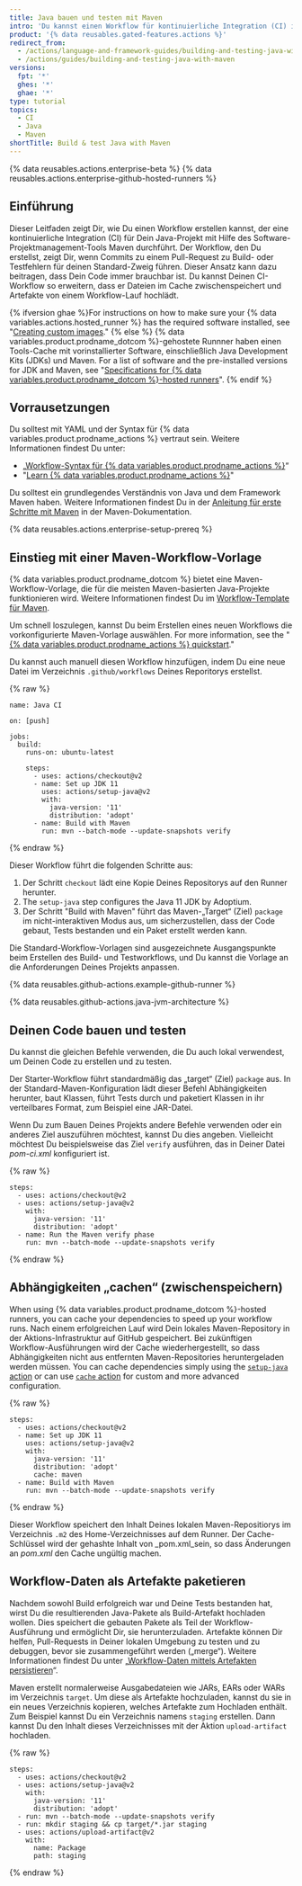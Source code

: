 ```yaml
---
title: Java bauen und testen mit Maven
intro: 'Du kannst einen Workflow für kontinuierliche Integration (CI) in GitHub-Aktionen erstellen, um Dein Java-Projekt mit Maven zu bauen und zu testen.'
product: '{% data reusables.gated-features.actions %}'
redirect_from:
  - /actions/language-and-framework-guides/building-and-testing-java-with-maven
  - /actions/guides/building-and-testing-java-with-maven
versions:
  fpt: '*'
  ghes: '*'
  ghae: '*'
type: tutorial
topics:
  - CI
  - Java
  - Maven
shortTitle: Build & test Java with Maven
---
```


{% data reusables.actions.enterprise-beta %}
{% data reusables.actions.enterprise-github-hosted-runners %}

## Einführung

Dieser Leitfaden zeigt Dir, wie Du einen Workflow erstellen kannst, der eine kontinuierliche Integration (CI) für Dein Java-Projekt mit Hilfe des Software-Projektmanagement-Tools Maven durchführt. Der Workflow, den Du erstellst, zeigt Dir, wenn Commits zu einem Pull-Request zu Build- oder Testfehlern für deinen Standard-Zweig führen. Dieser Ansatz kann dazu beitragen, dass Dein Code immer brauchbar ist. Du kannst Deinen CI-Workflow so erweitern, dass er Dateien im Cache zwischenspeichert und Artefakte von einem Workflow-Lauf hochlädt.

{% ifversion ghae %}For instructions on how to make sure your {% data variables.actions.hosted_runner %} has the required software installed, see "[Creating custom images](/actions/using-github-hosted-runners/creating-custom-images)."
{% else %}
{% data variables.product.prodname_dotcom %}-gehostete Runnner haben einen Tools-Cache mit vorinstallierter Software, einschließlich Java Development Kits (JDKs) und Maven. For a list of software and the pre-installed versions for JDK and Maven, see "[Specifications for {% data variables.product.prodname_dotcom %}-hosted runners](/actions/reference/specifications-for-github-hosted-runners/#supported-software)".
{% endif %}

## Vorrausetzungen

Du solltest mit YAML und der Syntax für {% data variables.product.prodname_actions %} vertraut sein. Weitere Informationen findest Du unter:
- „[Workflow-Syntax für {% data variables.product.prodname_actions %}](/actions/automating-your-workflow-with-github-actions/workflow-syntax-for-github-actions)“
- "[Learn {% data variables.product.prodname_actions %}](/actions/learn-github-actions)"

Du solltest ein grundlegendes Verständnis von Java und dem Framework Maven haben. Weitere Informationen findest Du in der [Anleitung für erste Schritte mit Maven](http://maven.apache.org/guides/getting-started/index.html) in der Maven-Dokumentation.

{% data reusables.actions.enterprise-setup-prereq %}

## Einstieg mit einer Maven-Workflow-Vorlage

{% data variables.product.prodname_dotcom %} bietet eine Maven-Workflow-Vorlage, die für die meisten Maven-basierten Java-Projekte funktionieren wird. Weitere Informationen findest Du im [Workflow-Template für Maven](https://github.com/actions/starter-workflows/blob/main/ci/maven.yml).

Um schnell loszulegen, kannst Du beim Erstellen eines neuen Workflows die vorkonfigurierte Maven-Vorlage auswählen. For more information, see the "[{% data variables.product.prodname_actions %} quickstart](/actions/quickstart)."

Du kannst auch manuell diesen Workflow hinzufügen, indem Du eine neue Datei im Verzeichnis `.github/workflows` Deines Reporitorys erstellst.

{% raw %}
```yaml{:copy}
name: Java CI

on: [push]

jobs:
  build:
    runs-on: ubuntu-latest

    steps:
      - uses: actions/checkout@v2
      - name: Set up JDK 11
        uses: actions/setup-java@v2
        with:
          java-version: '11'
          distribution: 'adopt'
      - name: Build with Maven
        run: mvn --batch-mode --update-snapshots verify
```
{% endraw %}

Dieser Workflow führt die folgenden Schritte aus:

1. Der Schritt `checkout` lädt eine Kopie Deines Repositorys auf den Runner herunter.
2. The `setup-java` step configures the Java 11 JDK by Adoptium.
3. Der Schritt "Build with Maven" führt das Maven-„Target“ (Ziel) `package` im nicht-interaktiven Modus aus, um sicherzustellen, dass der Code gebaut, Tests bestanden und ein Paket erstellt werden kann.

Die Standard-Workflow-Vorlagen sind ausgezeichnete Ausgangspunkte beim Erstellen des Build- und Testworkflows, und Du kannst die Vorlage an die Anforderungen Deines Projekts anpassen.

{% data reusables.github-actions.example-github-runner %}

{% data reusables.github-actions.java-jvm-architecture %}

## Deinen Code bauen und testen

Du kannst die gleichen Befehle verwenden, die Du auch lokal verwendest, um Deinen Code zu erstellen und zu testen.

Der Starter-Workflow führt standardmäßig das „target“ (Ziel) `package` aus. In der Standard-Maven-Konfiguration lädt dieser Befehl Abhängigkeiten herunter, baut Klassen, führt Tests durch und paketiert Klassen in ihr verteilbares Format, zum Beispiel eine JAR-Datei.

Wenn Du zum Bauen Deines Projekts andere Befehle verwenden oder ein anderes Ziel auszuführen möchtest, kannst Du dies angeben. Vielleicht möchtest Du beispielsweise das Ziel `verify` ausführen, das in Deiner Datei _pom-ci.xml_ konfiguriert ist.

{% raw %}
```yaml{:copy}
steps:
  - uses: actions/checkout@v2
  - uses: actions/setup-java@v2
    with:
      java-version: '11'
      distribution: 'adopt'
  - name: Run the Maven verify phase
    run: mvn --batch-mode --update-snapshots verify
```
{% endraw %}

## Abhängigkeiten „cachen“ (zwischenspeichern)

When using {% data variables.product.prodname_dotcom %}-hosted runners, you can cache your dependencies to speed up your workflow runs. Nach einem erfolgreichen Lauf wird Dein lokales Maven-Repository in der Aktions-Infrastruktur auf GitHub gespeichert. Bei zukünftigen Workflow-Ausführungen wird der Cache wiederhergestellt, so dass Abhängigkeiten nicht aus entfernten Maven-Repositories heruntergeladen werden müssen. You can cache dependencies simply using the [`setup-java` action](https://github.com/marketplace/actions/setup-java-jdk) or can use [`cache` action](https://github.com/actions/cache) for custom and more advanced configuration.

{% raw %}
```yaml{:copy}
steps:
  - uses: actions/checkout@v2
  - name: Set up JDK 11
    uses: actions/setup-java@v2
    with:
      java-version: '11'
      distribution: 'adopt'
      cache: maven
  - name: Build with Maven
    run: mvn --batch-mode --update-snapshots verify
```
{% endraw %}

Dieser Workflow speichert den Inhalt Deines lokalen Maven-Repositiorys im Verzeichnis `.m2` des Home-Verzeichnisses auf dem Runner. Der Cache-Schlüssel wird der gehashte Inhalt von _pom.xml_sein, so dass Änderungen an _pom.xml_ den Cache ungültig machen.

## Workflow-Daten als Artefakte paketieren

Nachdem sowohl Build erfolgreich war und Deine Tests bestanden hat, wirst Du die resultierenden Java-Pakete als Build-Artefakt hochladen wollen. Dies speichert die gebauten Pakete als Teil der Workflow-Ausführung und ermöglicht Dir, sie herunterzuladen. Artefakte können Dir helfen, Pull-Requests in Deiner lokalen Umgebung zu testen und zu debuggen, bevor sie zusammengeführt werden („merge“). Weitere Informationen findest Du unter „[Workflow-Daten mittels Artefakten persistieren](/actions/automating-your-workflow-with-github-actions/persisting-workflow-data-using-artifacts)“.

Maven erstellt normalerweise Ausgabedateien wie JARs, EARs oder WARs im Verzeichnis `target`. Um diese als Artefakte hochzuladen, kannst du sie in ein neues Verzeichnis kopieren, welches Artefakte zum Hochladen enthält. Zum Beispiel kannst Du ein Verzeichnis namens `staging` erstellen. Dann kannst Du den Inhalt dieses Verzeichnisses mit der Aktion `upload-artifact` hochladen.

{% raw %}
```yaml{:copy}
steps:
  - uses: actions/checkout@v2
  - uses: actions/setup-java@v2
    with:
      java-version: '11'
      distribution: 'adopt'
  - run: mvn --batch-mode --update-snapshots verify
  - run: mkdir staging && cp target/*.jar staging
  - uses: actions/upload-artifact@v2
    with:
      name: Package
      path: staging
```
{% endraw %}
